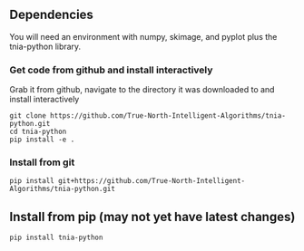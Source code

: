## Dependencies

You will need an environment with numpy, skimage, and pyplot plus the tnia-python library.  

### Get code from github and install interactively 

Grab it from github, navigate to the directory it was downloaded to and install interactively

```
git clone https://github.com/True-North-Intelligent-Algorithms/tnia-python.git
cd tnia-python
pip install -e .
```

### Install from git 

```
pip install git+https://github.com/True-North-Intelligent-Algorithms/tnia-python.git
```

## Install from pip (may not yet have latest changes)

```
pip install tnia-python
```